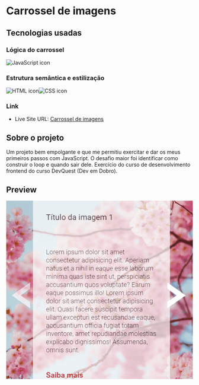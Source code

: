 # Carrossel de imagens

## Tecnologias usadas

### Lógica do carrossel

<img src="https://cdn.jsdelivr.net/gh/devicons/devicon/icons/javascript/javascript-original.svg" width="30px" alt="JavaScript icon" />

### Estrutura semântica e estilização
<img src="https://cdn.jsdelivr.net/gh/devicons/devicon/icons/html5/html5-original.svg" alt="HTML icon" width="30px" /><img src="https://cdn.jsdelivr.net/gh/devicons/devicon/icons/css3/css3-original.svg" alt="CSS icon" width="30px" />


### Link

- Live Site URL: <a href="https://als-samara.github.io/carrossel-de-imagens/">Carrossel de imagens</a>

## Sobre o projeto

Um projeto bem empolgante e que me permitiu exercitar e dar os meus primeiros passos com JavaScript.
O desafio maior foi identificar como construir o loop e quando sair dele.
Exercício do curso de desenvolvimento frontend do curso DevQuest (Dev em Dobro).

## Preview
![Preview](src/imagens/preview.gif)
